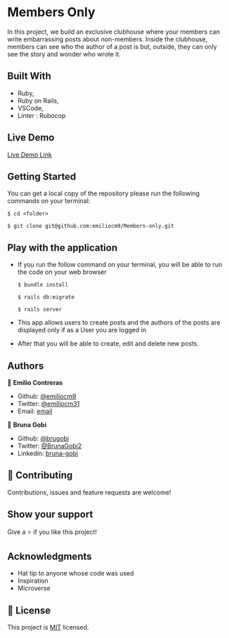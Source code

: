 # Members Only

 In this project, we build an exclusive clubhouse where your members can write embarrassing posts about non-members. Inside the clubhouse, members can see who the author of a post is but, outside, they can only see the story and wonder who wrote it.

## Built With

- Ruby,
- Ruby on Rails,
- VSCode,
- Linter : Rubocop

## Live Demo

[Live Demo Link](https://members-only-bruna-emi.herokuapp.com)

## Getting Started

You can get a local copy of the repository please run the following commands on your terminal:

``$ cd <folder>``

``$ git clone git@github.com:emiliocm9/Members-only.git``

## Play with the application

- If you run the follow command on your terminal, you will be able to run the code on your web browser

  ``$ bundle install``

  ``$ rails db:migrate``
  
  ``$ rails server``

- This app allows users to create posts and the authors of the posts are displayed only if as a User you are logged in

- After that you will be able to create, edit and delete new posts.

## Authors

👤 **Emilio Contreras**

- Github: [@emiliocm9](https://github.com/emiliocm9)
- Twitter: [@emiliocm31](https://twitter.com/emiliocm31)
- Email: [email](emilio.contreras97@gmail.com)

👤 **Bruna Gobi**

- Github: [@brugobi](https://github.com/brugobi)
- Twitter: [@BrunaGobi2](https://twitter.com/BrunaGobi2)
- Linkedin: [bruna-gobi](https://www.linkedin.com/in/bruna-gobi/)

## 🤝 Contributing

Contributions, issues and feature requests are welcome!

## Show your support

Give a ⭐️ if you like this project!

## Acknowledgments

- Hat tip to anyone whose code was used
- Inspiration
- Microverse

## 📝 License

This project is [MIT](lic.url) licensed.

